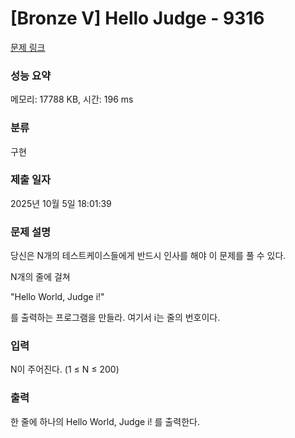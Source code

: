 # [Bronze V] Hello Judge - 9316 

[문제 링크](https://www.acmicpc.net/problem/9316) 

### 성능 요약

메모리: 17788 KB, 시간: 196 ms

### 분류

구현

### 제출 일자

2025년 10월 5일 18:01:39

### 문제 설명

<p>당신은 N개의 테스트케이스들에게 반드시 인사를 해야 이 문제를 풀 수 있다.</p>

<p>N개의 줄에 걸쳐</p>

<p>"Hello World, Judge i!"</p>

<p>를 출력하는 프로그램을 만들라. 여기서 i는 줄의 번호이다.</p>

### 입력 

 <p>N이 주어진다. (1 ≤ N ≤ 200)</p>

### 출력 

 <p>한 줄에 하나의 Hello World, Judge i! 를 출력한다.</p>

